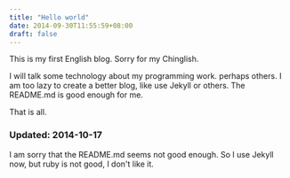 ```yaml
---
title: "Hello world"
date: 2014-09-30T11:55:59+08:00
draft: false
---
```


This is my first English blog. Sorry for my Chinglish.

I will talk some technology about my programming work. perhaps others. I am too lazy to create a better blog, like use Jekyll or others. The README.md is good enough for me.

That is all.

### Updated: 2014-10-17

I am sorry that the README.md seems not good enough. So I use Jekyll now, but ruby is not good, I don't like it.


